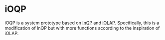 # iOQP

iOQP is a system prototype based on [InQP](https://github.com/totemtang/inqp) and [iOLAP](https://github.com/amplab/iolap). Specifically, this is a modification of InQP but with more functions according to the inspiration of iOLAP.
